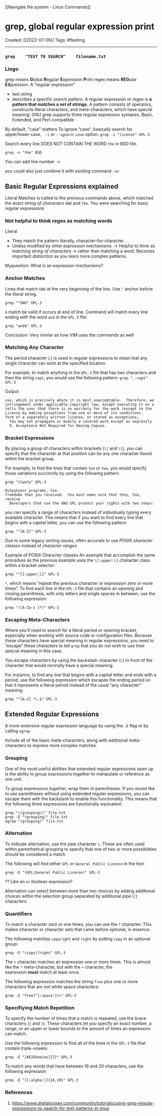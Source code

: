 [[Navigate file system - Linux Commands]]

# grep, global regular expression print
Created:  [[2022-07-06]]
Tags: #fleeting 

---
### `grep    "TEXT TO SEARCH"    filename.txt`


### Lingo
grep means **G**lobal **R**egular **E**xpression **P**rint
regex means **REG**ular **EX**pression. 
A “regular expression” 
- text string 
- describes a specific search pattern.
A regular expression or regex is **a pattern that matches a set of strings**. A pattern consists of operators, constructs literal characters, and meta-characters, which have special meaning. GNU grep supports three regular expression syntaxes, Basic, Extended, and Perl-compatible




By default, "case" matters
To ignore “case”, basically search for upper/lower-case,  
`-i` or `--ignore-case` option.
`grep -i "license" GPL-3`



Search every line 
DOES NOT CONTAIN THE WORD `the` in BSD file.
```
grep -v "the" BSD
```


You can add line number
`-n`

you could also just combine it with existing command
`-vn`


## Basic Regular Expressions explained
Literal Matches is called to the previous commands above, 
which matched the exact *string of characters* `GNU` and `the`. 
You were searching for basic regular expressions 


### Not helpful to think regex as matching words
Literal
- They match the pattern literally, character-for-character.
- Unless modified by other expression mechanisms.
-> Helpful to think as matching *string of characters* 
-> rather than matching a word. 
Becomes important distinction as you learn more complex patterns. 

Myquestion: What is an expression mechanisms?


### Anchor Matches
Lines that match `GNU` at the very beginning of the line. 
Use `^` anchor before the literal string.
```
grep "^GNU" GPL-3
```


`$` match be valid if occurs at end of line.
Command will match every line ending with the word `and` in the `GPL-3` file:
```
grep "and$" GPL-3
```


Conclusion: Very similar as how VIM uses the commands as well




### Matching Any Character

The period character (.) is used in regular expressions to mean that any single character can exist at the specified location.

For example, to match anything in the `GPL-3` file that has two characters and then the string `cept`, you would use the following pattern:
`grep "..cept" GPL-3`

Output
```
use, which is precisely where it is most unacceptable.  Therefore, we
infringement under applicable copyright law, except executing it on a
tells the user that there is no warranty for the work (except to the
License by making exceptions from one or more of its conditions.
form of a separately written license, or stated as exceptions;
  You may not propagate or modify a covered work except as expressly
  9. Acceptance Not Required for Having Copies.
```


### Bracket Expressions

By placing a group of characters within brackets (`\[` and `\]`), you can specify that the character at that position can be any one character found within the bracket group.

For example, to find the lines that contain `too` or `two`, you would specify those variations succinctly by using the following pattern:

```
grep "t[wo]o" GPL-3
```

```
Outputyour programs, too.
freedoms that you received.  You must make sure that they, too, receive
  Developers that use the GNU GPL protect your rights with two steps:
```


you can specify a range of characters instead of individually typing every available character.
This means that if you want to find every line that begins with a capital letter, you can use the following pattern:
```
grep "^[A-Z]" GPL-3
```


Due to some legacy sorting issues, 
often accurate to use *POSIX character classes* instead of *character ranges* 

Example of POSIX Character classes
An example that accomplish the same procedure as the previous example uses the `\[:upper:\]` character class within a bracket selector:
```
grep "^[[:upper:]]" GPL-3
```




`*`, which means “repeat the previous character or expression zero or more times”.
To find each line in the `GPL-3` file that contains an opening and closing parenthesis, with only letters and single spaces in between, use the following expression:

```
grep "([A-Za-z ]*)" GPL-3
```



### Escaping Meta-Characters
Where you’ll need to search for a literal period or opening bracket, 
especially when working with source code or configuration files. 
Because these characters have special meaning in regular expressions, 
you need to “escape” these characters to tell `grep` that you do not wish to use their special meaning in this case.

You escape characters by using the backslash character (`\`) in front of the character that would normally have a special meaning.


For instance, to find any line that begins with a capital letter and ends with a period, use the following expression which escapes the ending period so that it represents a literal period instead of the usual “any character” meaning:

```
grep "^[A-Z].*\.$" GPL-3
```




## Extended Regular Expressions
A more extensive regular expression language by 
using the `-E` flag or by 
calling `egrep` 

Include all of the basic meta-characters, 
along with additional meta-characters to express more complex matches.

### Grouping
One of the most useful abilities that extended regular expressions open up is the ability to group expressions together to manipulate or reference as one unit.

To group expressions together, wrap them in parentheses. If you would like to use parentheses without using extended regular expressions, you can escape them with the backslash to enable this functionality. This means that the following three expressions are functionally equivalent:

```
grep "\(grouping\)" file.txt
grep -E "(grouping)" file.txt
egrep "(grouping)" file.txt
```

### Alternation
To indicate alternation, use the pipe character `|`. These are often used within parenthetical grouping to specify that one of two or more possibilities should be considered a match.

The following will find either `GPL` or `General Public License` in the text:

```
grep -E "(GPL|General Public License)" GPL-3
```

?? Like an `or` boolean expression?

Alternation can select between more than two choices by adding additional choices within the selection group separated by additional pipe (`|`) characters.

### Quantifiers
To match a character zero or one times, you can use the `?` character. This makes character or character sets that came before optional, in essence.

The following matches `copyright` and `right` by putting `copy` in an optional group:

```
grep -E "(copy)?right" GPL-3
```
The `+` character matches an expression one or more times. This is almost like the `*` meta-character, but with the `+` character, the expression **must** match at least once.

The following expression matches the string `free` plus one or more characters that are not white space characters:
```
grep -E "free[^[:space:]]+" GPL-3
```


### Specifiying Match Repetition

To specify the number of times that a match is repeated, use the brace characters (`{` and `}`). These characters let you specify an exact number, a range, or an upper or lower bounds to the amount of times an expression can match.

Use the following expression to find all of the lines in the `GPL-3` file that contain triple-vowels:

```
grep -E "[AEIOUaeiou]{3}" GPL-3
```

To match any words that have between 16 and 20 characters, use the following expression:

```
grep -E "[[:alpha:]]{16,20}" GPL-3
```




### References
1. https://www.digitalocean.com/community/tutorials/using-grep-regular-expressions-to-search-for-text-patterns-in-linux